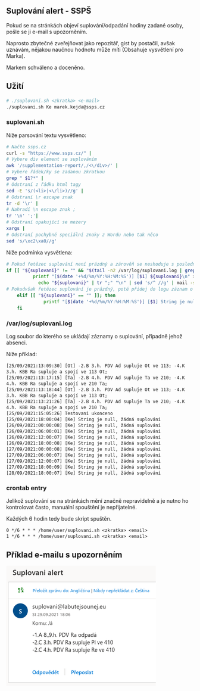 ## Suplování alert - SSPŠ

Pokud se na stránkách objeví suplování/odpadání hodiny zadané osoby, pošle se ji e-mail s upozorněním.

Naprosto zbytečné zveřejňovat jako repozitář, gist by postačil, avšak uznávám, nějakou naučnou hodnotu může míti (Obsahuje vysvětlení pro Marka).

Markem schváleno a doceněno. 

## Užití

```bash
# ./suplovani.sh <zkratka> <e-mail>
./suplovani.sh Ke marek.kejda@ssps.cz
```

### suplovani.sh

Níže parsování textu vysvětleno:

```bash
# Načte ssps.cz
curl -s "https://www.ssps.cz/" | 
# Vybere div element se suplováním
awk '/supplementation-report/,/<\/div>/' | 
# Vybere řádek/ky se zadanou zkratkou
grep " $1?*" | 
# Odstraní z řádku html tagy
sed -E 's/(<li>|<\/li>)//g' | 
# Odstraní \r escape znak
tr -d '\r' | 
# Nahradí \n escape znak ;
tr '\n' ';'| 
# Odstraní opakující se mezery
xargs | 
# Odstraní pochybné speciální znaky z Wordu nebo tak něco 
sed 's/\xc2\xa0//g'
```

Níže podmínka vysvětlena:

```bash
# Pokud řetězec suplování není prázdný a zárověň se neshoduje s posledním řádkem logu (zadané osoby) (upozornění o stejném suplování se neodešle vícekrát), poté přidej do logu záznam o suplování a odešli e-mail
if [[ "${suplovani}" != "" && "$(tail -n2 /var/log/suplovani.log | grep "$1" | cut -d ' ' -f3-)" != "${suplovani}" ]]; then
          printf "[$(date '+%d/%m/%Y:%H:%M:%S')] [$1] ${suplovani}\n" >> /var/log/suplovani.log
            echo "${suplovani}" | tr ";" "\n" | sed 's/^ //g' | mail -s "Suplovani alert" -aFrom:suplovani@labutejsounej.eu $2
# Pokudvšak řetězec suplování je prázdný, poté přidej do logu záznam o prázdnosti          
    elif [[ "${suplovani}" == "" ]]; then
              printf "[$(date '+%d/%m/%Y:%H:%M:%S')] [$1] String je null, žádná suplování\n" >> /var/log/suplovani.log
    fi
```

### /var/log/suplovani.log

Log soubor do kterého se ukládají záznamy o suplování, případně jehož absenci. 

Níže příklad:

```
[25/09/2021:13:09:30] [Ot] -2.B 3.h. PDV Ad supluje Ot ve 113; -4.K 3.h. KBB Ra supluje a spojí ve 113 Ot;
[25/09/2021:13:17:15] [Ta] -2.B 4.h. PDV Ad supluje Ta ve 210; -4.K 4.h. KBB Ra supluje a spojí ve 210 Ta;
[25/09/2021:13:18:44] [Ot] -2.B 3.h. PDV Ad supluje Ot ve 113; -4.K 3.h. KBB Ra supluje a spojí ve 113 Ot;
[25/09/2021:13:21:26] [Ta] -2.B 4.h. PDV Ad supluje Ta ve 210; -4.K 4.h. KBB Ra supluje a spojí ve 210 Ta;
[25/09/2021:15:05:26] Testovani ukonceno
[25/09/2021:18:00:04] [Ke] String je null, žádná suplování
[26/09/2021:00:00:08] [Ke] String je null, žádná suplování
[26/09/2021:06:00:01] [Ke] String je null, žádná suplování
[26/09/2021:12:00:07] [Ke] String je null, žádná suplování
[26/09/2021:18:00:08] [Ke] String je null, žádná suplování
[27/09/2021:00:00:08] [Ke] String je null, žádná suplování
[27/09/2021:06:00:07] [Ke] String je null, žádná suplování
[27/09/2021:12:00:07] [Ke] String je null, žádná suplování
[27/09/2021:18:00:09] [Ke] String je null, žádná suplování
[28/09/2021:18:00:07] [Ke] String je null, žádná suplování
```

### crontab entry

Jelikož suplování se na stránkách mění značně nepravidelně a je nutno ho kontrolovat často, manuální spouštění je nepřijatelné. 

Každých 6 hodin tedy bude skript spuštěn.

```
0 */6 * * * /home/user/suplovani.sh <zkratka> <email>
1 */6 * * * /home/user/suplovani.sh <zkratka> <email>
```

## Příklad e-mailu s upozorněním 

![](./e-mail-alert.png)
